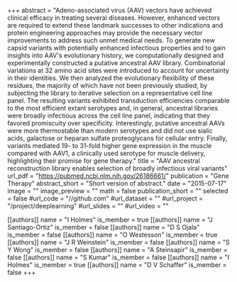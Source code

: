 +++
abstract = "Adeno-associated virus (AAV) vectors have achieved clinical efficacy in treating several diseases. However, enhanced vectors are required to extend these landmark successes to other indications and protein engineering approaches may provide the necessary vector improvements to address such unmet medical needs. To generate new capsid variants with potentially enhanced infectious properties and to gain insights into AAV's evolutionary history, we computationally designed and experimentally constructed a putative ancestral AAV library. Combinatorial variations at 32 amino acid sites were introduced to account for uncertainty in their identities. We then analyzed the evolutionary flexibility of these residues, the majority of which have not been previously studied, by subjecting the library to iterative selection on a representative cell line panel. The resulting variants exhibited transduction efficiencies comparable to the most efficient extant serotypes and, in general, ancestral libraries were broadly infectious across the cell line panel, indicating that they favored promiscuity over specificity. Interestingly, putative ancestral AAVs were more thermostable than modern serotypes and did not use sialic acids, galactose or heparan sulfate proteoglycans for cellular entry. Finally, variants mediated 19- to 31-fold higher gene expression in the muscle compared with AAV1, a clinically used serotype for muscle delivery, highlighting their promise for gene therapy."
title = "AAV ancestral reconstruction library enables selection of broadly infectious viral variants"
url_pdf = "https://pubmed.ncbi.nlm.nih.gov/26186661/"
publication = "Gene Therapy"
abstract_short = "Short version of abstract."
date = "2015-07-17"
image = ""
image_preview = ""
math = false
publication_short = ""
selected = false
#url_code = "//github.com"
#url_dataset = ""
#url_project = "/project/deeplearning"
#url_slides = ""
#url_video = ""

[[authors]]
    name = "I Holmes"
    is_member = true
[[authors]]
    name = "J Santiago-Ortiz"
    is_member = false
[[authors]]
    name = "D S Ojala"
    is_member = false
[[authors]]
    name = "O Westesson"
    is_member = true
[[authors]]
    name = "J R Weinstein"
    is_member = false
[[authors]]
    name = "S Y Wong"
    is_member = false
[[authors]]
    name = "A Steinsapir"
    is_member = false
[[authors]]
    name = "S Kumar"
    is_member = false
[[authors]]
    name = "I Holmes"
    is_member = true
[[authors]]
    name = "D V Schaffer"
    is_member = false
+++



<!-- You can add information in $\LaTeX$ and *Markdown* here. -->

